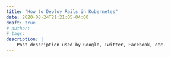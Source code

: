 ```yaml
---
title: "How to Deploy Rails in Kubernetes"
date: 2020-08-24T21:21:05-04:00
draft: true
# author:
# tags:
description: |
    Post description used by Google, Twitter, Facebook, etc.
---
```


